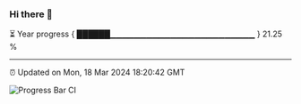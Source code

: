 ### Hi there 👋

⏳ Year progress { ██████▁▁▁▁▁▁▁▁▁▁▁▁▁▁▁▁▁▁▁▁▁▁▁▁ } 21.25 %

---

⏰ Updated on Mon, 18 Mar 2024 18:20:42 GMT

![Progress Bar CI](https://github.com/ZhaoGui/ZhaoGui/workflows/Progress%20Bar%20CI/badge.svg)

